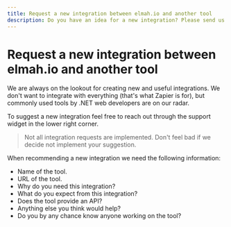 ```yaml
---
title: Request a new integration between elmah.io and another tool
description: Do you have an idea for a new integration? Please send us a request with a few details to evaluate if the integration fits in our App Store.
---
```


# Request a new integration between elmah.io and another tool

We are always on the lookout for creating new and useful integrations. We don't want to integrate with everything (that's what Zapier is for), but commonly used tools by .NET web developers are on our radar.

To suggest a new integration feel free to reach out through the support widget in the lower right corner.

> Not all integration requests are implemented. Don't feel bad if we decide not implement your suggestion.

When recommending a new integration we need the following information:

- Name of the tool.
- URL of the tool.
- Why do you need this integration?
- What do you expect from this integration?
- Does the tool provide an API?
- Anything else you think would help?
- Do you by any chance know anyone working on the tool?